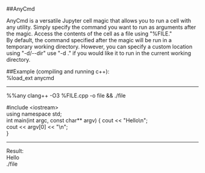 ##AnyCmd

AnyCmd is a versatile Jupyter cell magic that allows you to run a cell with any utility. Simply specify the command you want to run as arguments after the magic. Access the contents of the cell as a file using "%FILE."  
By default, the command specified after the magic will be run in a temporary working directory. However, you can specify a custom location using "-d/--dir" use "-d ." if you would like it to run in the current working directory. 

##Example (compiling and running c++):  
%load_ext anycmd
___
%%any clang++ -O3 %FILE.cpp -o file && ./file

\#include \<iostream\>  
using namespace std;  
int main(int argc, const char** argv) {
    cout << "Hello\n";  
    cout << argv[0] << "\n";  
}  
___
Result:  
Hello  
./file
